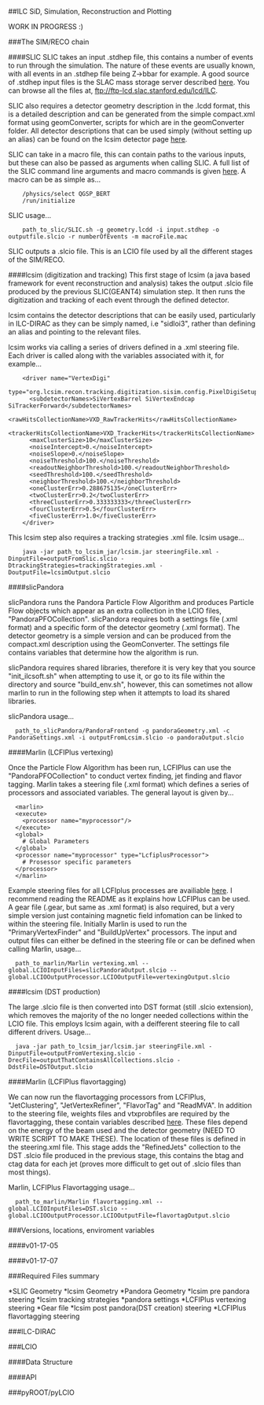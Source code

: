 ##ILC SiD, Simulation, Reconstruction and Plotting

WORK IN PROGRESS :)

###The SIM/RECO chain

####SLIC
SLIC takes an input .stdhep file, this contains a number of events to run through the simulation. The nature of these events are usually known, with all events in an .stdhep file being Z->bbar for example. A good source of .stdhep input files is the SLAC mass storage server described [here](https://confluence.slac.stanford.edu/display/ilc/Standard+Model+Data+Samples). You can browse all the files at, ftp://ftp-lcd.slac.stanford.edu/lcd/ILC.

SLIC also requires a detector geometry description in the .lcdd format, this is a detailed description and can be generated from the simple compact.xml format using geomConverter, scripts for which are in the geomConverter folder. All detector descriptions that can be used simply (without setting up an alias) can be found on the lcsim detector page [here](http://www.lcsim.org/detectors/).

SLIC can take in a macro file, this can contain paths to the various inputs, but these can also be passed as arguments when calling SLIC. A full list of the SLIC command line arguments and macro commands is given [here](https://twiki.cern.ch/twiki/bin/view/CLIC/SLIC). A macro can be as simple as...

```
	/physics/select QGSP_BERT
	/run/initialize
```

SLIC usage...

```
	path_to_slic/SLIC.sh -g geometry.lcdd -i input.stdhep -o outputfile.slcio -r numberOfEvents -m macroFile.mac
```

SLIC outputs a .slcio file. This is an LCIO file used by all the different stages of the SIM/RECO.

####lcsim (digitization and tracking)
This first stage of lcsim (a java based framework for event reconstruction and analysis) takes the output .slcio file produced by the previous SLIC(GEANT4) simulation step. It then runs the digitization and tracking of each event through the defined detector.

lcsim contains the detector descriptions that can be easily used, particularly in ILC-DIRAC as they can be simply named, i.e "sidloi3", rather than defining an alias and pointing to the relevant files.

lcsim works via calling a series of drivers defined in a .xml steering file. Each driver is called along with the variables associated with it, for example...

```
    <driver name="VertexDigi"
            type="org.lcsim.recon.tracking.digitization.sisim.config.PixelDigiSetupDriver">
      <subdetectorNames>SiVertexBarrel SiVertexEndcap SiTrackerForward</subdetectorNames>
      <rawHitsCollectionName>VXD_RawTrackerHits</rawHitsCollectionName>
      <trackerHitsCollectionName>VXD_TrackerHits</trackerHitsCollectionName>
      <maxClusterSize>10</maxClusterSize>
      <noiseIntercept>0.</noiseIntercept>
      <noiseSlope>0.</noiseSlope>
      <noiseThreshold>100.</noiseThreshold>
      <readoutNeighborThreshold>100.</readoutNeighborThreshold>
      <seedThreshold>100.</seedThreshold>
      <neighborThreshold>100.</neighborThreshold>
      <oneClusterErr>0.288675135</oneClusterErr>
      <twoClusterErr>0.2</twoClusterErr>
      <threeClusterErr>0.333333333</threeClusterErr>
      <fourClusterErr>0.5</fourClusterErr>
      <fiveClusterErr>1.0</fiveClusterErr>
    </driver>
```
This lcsim step also requires a tracking strategies .xml file. lcsim usage...

```
	java -jar path_to_lcsim_jar/lcsim.jar steeringFile.xml -DinputFile=outputFromSlic.slcio -DtrackingStrategies=trackingStrategies.xml -DoutputFile=lcsimOutput.slcio
```

####slicPandora

slicPandora runs the Pandora Particle Flow Algorithm and produces Particle Flow objects which appear as an extra collection in the LCIO files, "PandoraPFOCollection". slicPandora requires both a settings file (.xml format) and a specific form of the detector geometry (.xml format). The detector geometry is a simple version and can be produced from the compact.xml description using the GeomConverter. The settings file contains variables that determine how the algorithm is run. 

slicPandora requires shared libraries, therefore it is very key that you source "init_ilcsoft.sh" when attempting to use it, or go to its file within the directory and source "build_env.sh", however, this can sometimes not allow marlin to run in the following step when it attempts to load its shared libraries. 

slicPandora usage...

```
  path_to_slicPandora/PandoraFrontend -g pandoraGeometry.xml -c PandoraSettings.xml -i outputFromLcsim.slcio -o pandoraOutput.slcio
```

####Marlin (LCFIPlus vertexing)

Once the Particle Flow Algorithm has been run, LCFIPlus can use the "PandoraPFOCollection" to conduct vertex finding, jet finding and flavor tagging. Marlin takes a steering file (.xml format) which defines a series of processors and associated variables. The general layout is given by...

```
  <marlin>
  <execute>
    <processor name="myprocessor"/>
  </execute>
  <global>
    # Global Parameters
  </global>
  <processor name="myprocessor" type="LcfiplusProcessor">
    # Prosessor specific parameters
  </processor>
  </marlin>
```

Example steering files for all LCFIplus processes are availiable [here](https://svnsrv.desy.de/viewvc/marlinreco/ILDConfig/trunk/LCFIPlusConfig/steer/). I recommend reading the README as it explains how LCFIPlus can be used. A gear file (.gear, but same as .xml format) is also required, but a very simple version just containing magnetic field infomation can be linked to within the steering file. Initially Marlin is used to run the "PrimaryVertexFinder" and "BuildUpVertex" processors. The input and output files can either be defined in the steering file or can be defined when calling Marlin, usage...

```
  path_to_marlin/Marlin vertexing.xml --global.LCIOInputFiles=slicPandoraOutput.slcio --global.LCIOOutputProcessor.LCIOOutputFile=vertexingOutput.slcio
```

####lcsim (DST production)

The large .slcio file is then converted into DST format (still .slcio extension), which removes the majority of the no longer needed collections within the LCIO file. This employs lcsim again, with a deifferent steering file to call different drivers. Usage...

```
  java -jar path_to_lcsim_jar/lcsim.jar steeringFile.xml -DinputFile=outputFromVertexing.slcio -DrecFile=outputThatContainsAllCollections.slcio -DdstFile=DSTOutput.slcio
```

####Marlin (LCFIPlus flavortagging)

We can now run the flavortagging processors from LCFIPlus, "JetClustering", "JetVertexRefiner", "FlavorTag" and "ReadMVA". In addition to the steering file, weights files and vtxprobfiles are required by the flavortagging, these contain variables described [here](http://arxiv.org/pdf/1506.08371v1.pdf). These files depend on the energy of the beam used and the detector geometry (NEED TO WRITE SCRIPT TO MAKE THESE). The location of these files is defined in the steering.xml file. This stage adds the "RefinedJets" collection to the DST .slcio file produced in the previous stage, this contains the btag and ctag data for each jet (proves more difficult to get out of .slcio files than most things).

Marlin, LCFIPlus Flavortagging usage...

```
  path_to_marlin/Marlin flavortagging.xml --global.LCIOInputFiles=DST.slcio --global.LCIOOutputProcessor.LCIOOutputFile=flavortagOutput.slcio
```

###Versions, locations, enviroment variables

####v01-17-05

####v01-17-07

###Required Files summary

*SLIC Geometry
*lcsim Geometry
*Pandora Geometry
*lcsim pre pandora steering
*lcsim tracking strategies
*pandora settings
*LCFIPlus vertexing steering
*Gear file
*lcsim post pandora(DST creation) steering
*LCFIPlus flavortagging steering

###ILC-DIRAC

###LCIO

####Data Structure

####API

###pyROOT/pyLCIO